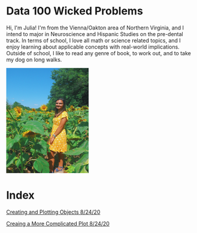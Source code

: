 # Data 100 Wicked Problems

Hi, I'm Julia! I'm from the Vienna/Oakton area of Northern Virginia, and I intend to major in Neuroscience and Hispanic Studies on the pre-dental track. In terms of school, I love all math or science related topics, and I enjoy learning about applicable concepts with real-world implications. Outside of school, I like to read any genre of book, to work out, and to take my dog on long walks. 

<img src="E289304E-FA29-4207-9A22-EE124A99EE87.jpeg" width="220" height="280" />

# Index
[Creating and Plotting Objects 8/24/20](Practice1.md)

[Creaing a More Complicated Plot 8/24/20](Practice2.md)
